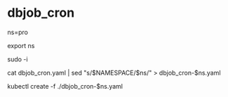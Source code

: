 # dbjob_cron



ns=pro

export ns

sudo -i

cat dbjob_cron.yaml | sed "s/\$NAMESPACE/$ns/" > dbjob_cron-$ns.yaml


kubectl create -f ./dbjob_cron-$ns.yaml
